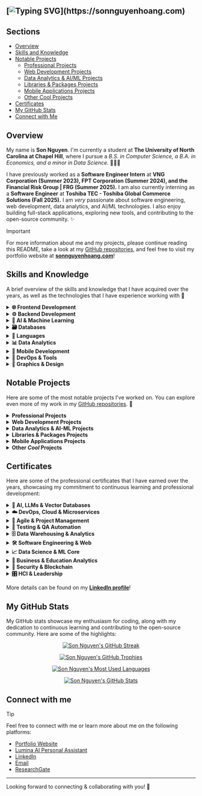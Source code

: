 ## [![Typing SVG](https://readme-typing-svg.demolab.com?font=Poppins&weight=500&size=40&duration=6000&pause=100&color=00BFA6&multiline=true&repeat=false&width=1000&height=120&lines=Hello%2C+world+%F0%9F%91%8B+I'm+Son+(David)+Nguyen.;Welcome+to+my+dev+corner+%26+inner+child~)](https://sonnguyenhoang.com)

## Sections
- [Overview](#overview)
- [Skills and Knowledge](#skills-and-knowledge)
- [Notable Projects](#notable-projects)
  - [Professional Projects](#professional-projects)
  - [Web Development Projects](#web-development-projects)
  - [Data Analytics & AI/ML Projects](#data-science-projects)
  - [Libraries & Packages Projects](#libraries-packages-projects)
  - [Mobile Applications Projects](#mobile-applications-projects)
  - [Other Cool Projects](#other-projects)
- [Certificates](#certificates)
- [My GitHub Stats](#my-github-stats)
- [Connect with Me](#connect-with-me)

## Overview

My name is **Son Nguyen**. I'm currently a student at **The University of North Carolina at Chapel Hill**, where I pursue a _B.S. in Computer Science, a B.A. in Economics, and a minor in Data Science._ 👨🏼‍💻

I have previously worked as a **Software Engineer Intern** at **VNG Corporation (Summer 2023), FPT Corporation (Summer 2024), and the Financial Risk Group | FRG (Summer 2025).** I am also currently interning as a **Software Engineer** at **Toshiba TEC - Toshiba Global Commerce Solutions (Fall 2025).** I am _very_ passionate about software engineering, web development, data analytics, and AI/ML technologies. I also enjoy building full-stack applications, exploring new tools, and contributing to the open-source community. ✨

> [!IMPORTANT]
> For more information about me and my projects, please continue reading this README, take a look at my [GitHub repositories](https://github.com/hoangsonww?tab=repositories), and feel free to visit my portfolio website at **[sonnguyenhoang.com](https://sonnguyenhoang.com)**!

## Skills and Knowledge

A brief overview of the skills and knowledge that I have acquired over the years, as well as the technologies that I have experience working with  🧩

<details>
<summary><strong>🌐 Frontend Development</strong></summary>

<ul>
    <li><img src="https://img.shields.io/badge/HTML5%20%26%20CSS3%20%26%20SASS-orange?logo=html5&logoColor=white" alt="HTML5 & CSS3 & SASS"></li>
    <li><img src="https://img.shields.io/badge/React-blue?logo=react&logoColor=white" alt="React"></li>
    <li><img src="https://img.shields.io/badge/Angular-red?logo=angular&logoColor=white" alt="Angular"></li>
    <li><img src="https://img.shields.io/badge/Vue.js-darkgreen?logo=vue.js&logoColor=white" alt="Vue.js"></li>
    <li><img src="https://img.shields.io/badge/Next.js-black?logo=next.js&logoColor=white" alt="Next.js"></li>
    <li><img src="https://img.shields.io/badge/WebAssembly-purple?logo=webassembly&logoColor=white" alt="WebAssembly"></li>
    <li><img src="https://img.shields.io/badge/Bootstrap-blueviolet?logo=bootstrap&logoColor=white" alt="Bootstrap"></li>
    <li><img src="https://img.shields.io/badge/jQuery-blue?logo=jquery&logoColor=white" alt="jQuery"></li>
    <li><img src="https://img.shields.io/badge/TailwindCSS-teal?logo=tailwindcss&logoColor=white" alt="TailwindCSS"></li>
    <li><img src="https://img.shields.io/badge/Streamlit-orange?logo=streamlit&logoColor=white" alt="Streamlit"></li>
    <li><img src="https://img.shields.io/badge/MaterialUI%20%26%20JoyUI-blueviolet?logo=mui&logoColor=white" alt="MUI and JoyUI Badge"></li>
    <li><img src="https://img.shields.io/badge/Shadcn%20UI-black?logo=shadcnui&logoColor=white" alt="Shadcn UI"></li>
    <li><img src="https://img.shields.io/badge/Electron-47848F?logo=electron&logoColor=white" alt="Electron"></li>
    <li><img src="https://img.shields.io/badge/Webpack-skyblue?logo=webpack&logoColor=white" alt="Webpack"></li>
    <li><img src="https://img.shields.io/badge/Vite-yellow?logo=vite&logoColor=white" alt="Vite"></li>
    <li><img src="https://img.shields.io/badge/Playwright%20%26%20Vitest-darkred?logo=vitest&logoColor=white" alt="Playwright"></li>
    <li><img src="https://img.shields.io/badge/Cypress-17202C?logo=cypress&logoColor=white" alt="Cypress"></li>
    <li><img src="https://img.shields.io/badge/Micro--Frontends%20Architecture-123232?logo=protondb&logoColor=white" alt="Micro-Frontends Architecture"></li>
</ul>

</details>

<details>
<summary><strong>⚙️ Backend Development</strong></summary>

<ul>
    <li><img src="https://img.shields.io/badge/Node.js-darkgreen?logo=node.js&logoColor=white" alt="Node.js"></li>
    <li><img src="https://img.shields.io/badge/Express.js-blue?logo=express&logoColor=white" alt="Express.js"></li>
    <li><img src="https://img.shields.io/badge/Nest.js-red?logo=nestjs&logoColor=white" alt="Nest.js Badge"></li>
    <li><img src="https://img.shields.io/badge/Spring%20Framework%20%26%20Spring%20Boot-yellow?logo=spring&logoColor=white" alt="Spring Framework & Spring Boot"></li>
    <li><img src="https://img.shields.io/badge/Django%20%26%20Django%20REST%20Framework-darkgreen?logo=django&logoColor=white" alt="Django & Django REST Framework"></li>
    <li><img src="https://img.shields.io/badge/Flask-lightgrey?logo=flask&logoColor=white" alt="Flask"></li>
    <li><img src="https://img.shields.io/badge/FastAPI-success?logo=fastapi&logoColor=white" alt="FastAPI"></li>
    <li><img src="https://img.shields.io/badge/Golang%20%26%20Beego-blue?logo=go&logoColor=white" alt="Golang & Beego"></li>
    <li><img src="https://img.shields.io/badge/RESTful%20APIs-red?logo=axios&logoColor=white" alt="RESTful APIs"></li>
    <li><img src="https://img.shields.io/badge/GraphQL-magenta?logo=graphql&logoColor=white" alt="GraphQL"></li>
    <li><img src="https://img.shields.io/badge/WebSockets-yellow?logo=socketdotio&logoColor=white" alt="WebSockets"></li>
    <li><img src="https://img.shields.io/badge/RabbitMQ-orange?logo=rabbitmq&logoColor=white" alt="RabbitMQ"></li>
    <li><img src="https://img.shields.io/badge/Nginx-darkgreen?logo=nginx&logoColor=white" alt="Nginx"></li>
    <li><img src="https://img.shields.io/badge/Hibernate-purple?logo=hibernate&logoColor=white" alt="Hibernate"></li>
    <li><img src="https://img.shields.io/badge/TypeORM-blue?logo=typeorm&logoColor=white" alt="TypeORM"></li>
    <li><img src="https://img.shields.io/badge/Prisma-darkblue?logo=prisma&logoColor=white" alt="Prisma"></li>
    <li><img src="https://img.shields.io/badge/Red5%20Media%20Server-red?logo=webrtc&logoColor=white" alt="Red5 Media Server"></li>
    <li><img src="https://img.shields.io/badge/Apache%20Kafka-black?logo=apachekafka&logoColor=white" alt="Apache Kafka"></li>
    <li><img src="https://img.shields.io/badge/OAuth%20%26%20JWT-blue?logo=jsonwebtokens&logoColor=white" alt="OAuth & JWT"></li>
    <li><img src="https://img.shields.io/badge/Auth0-EB5424?logo=auth0&logoColor=white" alt="Auth0"></li>
    <li><img src="https://img.shields.io/badge/Elasticsearch%20%26%20ELK--Stack-darkgreen?logo=elasticsearch&logoColor=white" alt="Elasticsearch & the ELK-Stack"></li>
    <li><img src="https://img.shields.io/badge/Prometheus-orange?logo=prometheus&logoColor=white" alt="Prometheus"></li>
    <li><img src="https://img.shields.io/badge/OpenAPI-blue?logo=openapiinitiative&logoColor=white" alt="OpenAPI"></li>
    <li><img src="https://img.shields.io/badge/Micro--Services%20Architecture-darkgreen?logo=stackedit&logoColor=white" alt="Micro-Services Architecture"></li>
</ul>

</details>

<details>
<summary><strong>🤖 AI & Machine Learning</strong></summary>

<ul>
    <li><img src="https://img.shields.io/badge/TensorFlow-orange?logo=tensorflow&logoColor=white" alt="TensorFlow"></li>
    <li><img src="https://img.shields.io/badge/Keras-red?logo=keras&logoColor=white" alt="Keras"></li>
    <li><img src="https://img.shields.io/badge/Agentic%20AI-darkblue?logo=google&logoColor=white" alt="Agentic AI"></li>
    <li><img src="https://img.shields.io/badge/Model%20Context%20Protocol%20(MCP)-blue?logo=modelcontextprotocol&logoColor=white" alt="Model Context Protocol (MCP)"></li>
    <li><img src="https://img.shields.io/badge/PyTorch-red?logo=pytorch&logoColor=white" alt="PyTorch"></li>
    <li><img src="https://img.shields.io/badge/Scikit--Learn-blue?logo=scikitlearn&logoColor=white" alt="Scikit-Learn"></li>
    <li><img src="https://img.shields.io/badge/OpenCV-darkgreen?logo=opencv&logoColor=white" alt="OpenCV"></li>
    <li><img src="https://img.shields.io/badge/YOLOv3%20%26%20YOLOv8-yellow?logo=e&logoColor=white" alt="YOLO"></li>
    <li><img src="https://img.shields.io/badge/Tesseract%20OCR-darkgreen?logo=interactjs&logoColor=white" alt="Tesseract OCR"></li>
    <li><img src="https://img.shields.io/badge/Transformers-E53236?logo=huggingface&logoColor=white" alt="Transformers (Hugging Face)"></li>
    <li><img src="https://img.shields.io/badge/LangChain-black?logo=langchain&logoColor=white" alt="LangChain"></li>
    <li><img src="https://img.shields.io/badge/LangGraph-purple?logo=langgraph&logoColor=white" alt="LangGraph"></li>
    <li><img src="https://img.shields.io/badge/CrewAI-blue?logo=crewai&logoColor=white" alt="CrewAI"></li>
    <li><img src="https://img.shields.io/badge/FAISS-blue?logo=meta&logoColor=white" alt="FAISS"></li>
    <li><img src="https://img.shields.io/badge/Pinecone-orange?logo=googledataproc&logoColor=white" alt="Pinecone"></li>
    <li><img src="https://img.shields.io/badge/Optuna-purple?logo=openaigym&logoColor=white" alt="Optuna"></li>
    <li><img src="https://img.shields.io/badge/Jupyter%20Notebook-orange?logo=jupyter&logoColor=white" alt="Jupyter Notebook"></li>
    <li><img src="https://img.shields.io/badge/MLflow-blue?logo=mlflow&logoColor=white" alt="MLflow"></li>
    <li><img src="https://img.shields.io/badge/Jax-blue?logo=max&logoColor=white" alt="Jax"></li>
    <li><img src="https://img.shields.io/badge/Google%20Colab-blue?logo=googlecolab&logoColor=white" alt="Google Colab"></li>
</ul>

</details>

<details>
<summary><strong>🗃️ Databases</strong></summary>

<ul>
    <li><img src="https://img.shields.io/badge/MySQL-blue?logo=mysql&logoColor=white" alt="MySQL"></li>
    <li><img src="https://img.shields.io/badge/MongoDB-darkgreen?logo=mongodb&logoColor=white" alt="MongoDB"></li>
    <li><img src="https://img.shields.io/badge/PostgreSQL-blue?logo=postgresql&logoColor=white" alt="PostgreSQL"></li>
    <li><img src="https://img.shields.io/badge/Microsoft%20SQL%20Server-darkred?logo=sololearn&&logoColor=white" alt="Microsoft SQL Server"></li>
    <li><img src="https://img.shields.io/badge/Neo4j-yellow?logo=neo4j&logoColor=white" alt="Neo4j"></li>
    <li><img src="https://img.shields.io/badge/Weaviate-darkblue?logo=weblate&logoColor=white" alt="Weaviate"></li>
    <li><img src="https://img.shields.io/badge/Pinecone-orange?logo=googledataproc&logoColor=white" alt="Pinecone"></li>
    <li><img src="https://img.shields.io/badge/Firebase-orange?logo=firebase&logoColor=white" alt="Firebase"></li>
    <li><img src="https://img.shields.io/badge/Supabase-darkgreen?logo=supabase&logoColor=white" alt="Supabase"></li>
    <li><img src="https://img.shields.io/badge/SQLite-lightblue?logo=sqlite&logoColor=white" alt="SQLite"></li>
    <li><img src="https://img.shields.io/badge/Redis-red?logo=redis&logoColor=white" alt="Redis"></li>
    <li><img src="https://img.shields.io/badge/Oracle%20Database-red?logo=circle&logoColor=white" alt="Oracle Database"></li>
    <li><img src="https://img.shields.io/badge/Amazon%20DynamoDB-darkblue?logo=databricks&logoColor=white" alt="Amazon DynamoDB"></li>
</ul>

</details>

<details>
<summary><strong>🐍 Languages</strong></summary>

<ul>
    <li><img src="https://img.shields.io/badge/Java-red?logo=coffeescript&logoColor=white" alt="Java"></li>
    <li><img src="https://img.shields.io/badge/C++-blue?logo=cplusplus&logoColor=white" alt="C++"></li>
    <li><img src="https://img.shields.io/badge/C-gray?logo=c&logoColor=white" alt="C"></li>
    <li><img src="https://img.shields.io/badge/Assembly-lightgrey?logo=assemblyscript&logoColor=white" alt="Assembly"></li>
    <li><img src="https://img.shields.io/badge/WebAssembly%20(WASM)-purple?logo=webassembly&logoColor=white" alt="WebAssembly"></li>
    <li><img src="https://img.shields.io/badge/Python-blue?logo=python&logoColor=white" alt="Python"></li>
    <li><img src="https://img.shields.io/badge/JavaScript-gold?logo=javascript&logoColor=white" alt="JavaScript"></li>
    <li><img src="https://img.shields.io/badge/TypeScript-blue?logo=typescript&logoColor=white" alt="TypeScript"></li>
    <li><img src="https://img.shields.io/badge/Rust-000000?logo=rust&logoColor=white" alt="Rust"></li>
    <li><img src="https://img.shields.io/badge/PHP-purple?logo=php&logoColor=white" alt="PHP"></li>
    <li><img src="https://img.shields.io/badge/Go-blue?logo=go&logoColor=white" alt="Go"></li>
    <li><img src="https://img.shields.io/badge/Kotlin-purple?logo=kotlin&logoColor=white" alt="Kotlin"></li>
    <li><img src="https://img.shields.io/badge/Swift-orange?logo=swift&logoColor=white" alt="Swift"></li>
    <li><img src="https://img.shields.io/badge/Shell-black?logo=gnu-bash&logoColor=white" alt="Shell"></li>
    <li><img src="https://img.shields.io/badge/Makefile-darkblue?logo=gnu&logoColor=white" alt="Makefile"></li>
</ul>

</details>

<details>
<summary><strong>📊 Data Analytics</strong></summary>

<ul>
    <li><img src="https://img.shields.io/badge/PowerBI-yellow?logo=gotomeeting&logoColor=white" alt="PowerBI"></li>
    <li><img src="https://img.shields.io/badge/Tableau-blue?logo=airtable&logoColor=white" alt="Tableau"></li>
    <li><img src="https://img.shields.io/badge/Stata-lightblue?logo=statamic&logoColor=white" alt="Stata"></li>
    <li><img src="https://img.shields.io/badge/R%20%26%20RStudio-blue?logo=r&logoColor=white" alt="R & RStudio"></li>
    <li><img src="https://img.shields.io/badge/Microsoft%20Excel-darkgreen?logo=micropython&logoColor=white" alt="Microsoft Excel"></li>
    <li><img src="https://img.shields.io/badge/Matlab-orange?logo=matrix&logoColor=white" alt="Matlab"></li>
    <li><img src="https://img.shields.io/badge/Spark-red?logo=apachespark&logoColor=white" alt="Spark"></li>
    <li><img src="https://img.shields.io/badge/Hadoop-darkgreen?logo=apachehadoop&logoColor=white" alt="Hadoop"></li>
</ul>

</details>

<details>
<summary><strong>📱 Mobile Development</strong></summary>

<ul>
    <li><img src="https://img.shields.io/badge/React%20Native-blue?logo=react&logoColor=white" alt="React Native"></li>
    <li><img src="https://img.shields.io/badge/Android%20(Kotlin & Java)-darkgreen?logo=android&logoColor=white" alt="Android (Kotlin & Java)"></li>
    <li><img src="https://img.shields.io/badge/iOS%20(Swift)-silver?logo=swift&logoColor=white" alt="iOS (Swift)"></li>
    <li><img src="https://img.shields.io/badge/Objective--C-blue?logo=apple&logoColor=white" alt="Objective-C"></li>
    <li><img src="https://img.shields.io/badge/Android%20Studio-darkgreen?logo=androidstudio&logoColor=white" alt="Android Studio"></li>
    <li><img src="https://img.shields.io/badge/Xcode-darkblue?logo=xcode&logoColor=white" alt="Xcode"></li>
    <li><img src="https://img.shields.io/badge/Apache%20Cordova-blueviolet?logo=apachecordova&logoColor=white" alt="Apache Cordova"></li>
</ul>

</details>

<details>
<summary><strong>🚀 DevOps & Tools</strong></summary>

<ul>
    <li><img src="https://img.shields.io/badge/Git-orange?logo=git&logoColor=white" alt="Git"></li>
    <li><img src="https://img.shields.io/badge/GitHub%20Actions-lightgrey?logo=githubactions&logoColor=white" alt="GitHub Actions"></li>
    <li><img src="https://img.shields.io/badge/Jenkins-blue?logo=jenkins&logoColor=white" alt="Jenkins"></li>
    <li><img src="https://img.shields.io/badge/Ansible-red?logo=ansible&logoColor=white" alt="Ansible"></li>
    <li><img src="https://img.shields.io/badge/Docker-blue?logo=docker&logoColor=white" alt="Docker"></li>
    <li><img src="https://img.shields.io/badge/Kubernetes-326CE5?logo=kubernetes&logoColor=white" alt="Kubernetes"></li>
    <li><img src="https://img.shields.io/badge/Vercel-black?logo=vercel&logoColor=white" alt="Vercel"></li>
    <li><img src="https://img.shields.io/badge/Heroku-purple?logo=heroku&logoColor=white" alt="Heroku"></li>
    <li><img src="https://img.shields.io/badge/Netlify-darkgreen?logo=netlify&logoColor=white" alt="Netlify"></li>
    <li><img src="https://img.shields.io/badge/AWS-orange?logo=task&logoColor=white" alt="AWS"></li>
    <li><img src="https://img.shields.io/badge/GCP-blue?logo=googlecloud&logoColor=white" alt="GCP"></li>
    <li><img src="https://img.shields.io/badge/Microsoft%20Azure-blue?logo=wazirx&logoColor=white" alt="Microsoft Azure"></li>
    <li><img src="https://img.shields.io/badge/Terraform-623CE4?logo=terraform&logoColor=white" alt="Terraform"></li>
    <li><img src="https://img.shields.io/badge/HashiCorp%20(Vault%2C%20Consul%2C%20Nomad)-999888?logo=hashicorp&logoColor=white" alt="HashiCorp (Vault, Consul, Nomad)"></li>
    <li><img src="https://img.shields.io/badge/Linux-black?logo=linux&logoColor=white" alt="Linux"></li>
    <li><img src="https://img.shields.io/badge/WSL-darkblue?logo=windsurf&logoColor=white" alt="WSL"></li>
    <li><img src="https://img.shields.io/badge/Jira%20&%20Confluence-blue?logo=jira&logoColor=white" alt="Jira & Confluence"></li>
</ul>

</details>

<details>
<summary><strong>🎨 Graphics & Design</strong></summary>

<ul>
    <li><img src="https://img.shields.io/badge/Adobe%20Illustrator-orange?logo=milvus&logoColor=white" alt="Adobe Illustrator"></li>
    <li><img src="https://img.shields.io/badge/Adobe%20Photoshop-blue?logo=googlephotos&logoColor=white" alt="Adobe Photoshop"></li>
    <li><img src="https://img.shields.io/badge/Figma-black?logo=figma&logoColor=white" alt="Figma"></li>
    <li><img src="https://img.shields.io/badge/Blender-orange?logo=blender&logoColor=white" alt="Blender"></li>
</ul>

</details>

## Notable Projects

Here are some of the most notable projects I’ve worked on. You can explore even more of my work in my [GitHub repositories](https://github.com/hoangsonww?tab=repositories). 🌟

<details id="professional-projects">
<summary><strong>Professional Projects</strong></summary>

Some of the professional projects that I have worked on, either during my previous internships or as a freelancer/contractor/research assistant:

- 🤖 **Toshiba TEC's** _**Agentic Team** – AI-Powered, Fully-Autonomous Software Development Platform_ — designed multi-agent workflows & agentic pipelines for code generation/evaluation with safety guardrails, telemetry, and CI/CD integration to ship reliable changes end-to-end.  
- 📊 **Financial Risk Group's** _**VOR Stream** product_ — optimized Angular UI and Django APIs, built a RAG-powered, RLHF-tuned chatbot with real-time document streaming, and strengthened quality with Playwright E2E integrated into Ansible CI/CD.  
- 🚀 **VNG Corporation's** _**vCloudcam** Camera Management System & Sale Websites_ — built multi-tenant management features and customer-facing sites with performant UIs, secure APIs, and analytics for device health and conversion tracking, and a low-latency camera streaming pipeline (with Red5, C++, and WebAssembly).
- 📡 **FPT Corporation's** _**ICDP** Internal Communications Platform_ — implemented AI-powered chatbots, collaboration features, and real-time messaging with SSO, audit logging, and scalable backend services to support enterprise adoption.  
- 🏢 **UNC DHEP Lab's** _**AugMed**_ — full-stack React + Flask platform on AWS (ECR/ECS/ALB, RDS, S3) with PostgreSQL, Celery/Redis, and JWT for secure digital-health surveys and data workflows.  
- 🦾 **UNC AIMING Lab’s** _**Foundation-Model Research**_ — trained LLMs/VLMs & diffusion models at scale, built multimodal RAG systems, improved robustness via adversarial training, and applied RL to robotics with measurable gains.  
- 🌐 **Huong Hua Co., Ltd.'s** _**Company Website (English-version)**_ — delivered a fast, SEO-friendly marketing site with CMS-driven content, analytics, and accessibility best practices.
- 🗂️ **Technical Consulting & Research (TCR)'s** _**Project & Client Tracker**_ — full-stack React + Flask platform with Auth0 RBAC, OAuth2/JWT auth, and CSRF/XSS protections, enabling staff to securely manage and track projects and clients.

</details>

<details id="web-development-projects">
<summary><strong>Web Development Projects</strong></summary>

These are some of the web development projects that I have worked on over the years, including both the frontend UI/UX and the backend API development:

  ### 🌐 Full-Stack Applications
  - 🏠 **EstateWise Real Estate Chatbot:** [Visit the **live** **website** here](https://estatewise.vercel.app) or [visit its **GitHub** **repo** here](https://github.com/hoangsonww/EstateWise-Chapel-Hill-Chatbot).
  - 💊 **SymptomSync Health Manager:** [Visit the **live** **website** here](https://symptomsync.vercel.app) or [visit its **GitHub** **repo** here](https://github.com/hoangsonww/SymptomSync-Health-App).
  - 🐻 **PetSwipe Pet Adoption App**: [Visit the **live** **website** here](https://petswipe.vercel.app/) or [visit its **GitHub** **repo** here](https://github.com/hoangsonww/PetSwipe-Match-App).
  - 📝 **DocuThinker AI-Powered Document Analysis App**: [Visit the **live** **website** here](https://docuthinker.vercel.app/) or [visit its **GitHub** **repo** here](https://github.com/hoangsonww/DocuThinker-AI-App).
  - 🎹 **Moodify AI Emotion Music App**: [Visit its **GitHub** **repo** here](https://github.com/hoangsonww/Moodify-Emotion-Music-App). 🎵
  - 🍿 **The MovieVerse Database:** [Visit the **live** **website** here](https://movie-verse.com) or [visit its **GitHub** **repo** here](https://github.com/hoangsonww/The-MovieVerse-Database).
  - 🧰 **Collabify Project Management App:** [Visit the **live** **website** here](https://collabify-pm.vercel.app) or [visit its **GitHub** **repo** here](https://github.com/hoangsonww/Collabify-Project-Manager).
  - 📰 **AI-Powered News Article Crawler & Curator**: [Visit the **live** **website** here](https://ai-article-curator.vercel.app) or [visit its **GitHub** **repo** here](https://github.com/hoangsonww/AI-Gov-Content-Curator).
  - 📚 **Learning Management System (LMS) Full-Stack App:** [Visit its **GitHub** **repo** here](https://github.com/hoangsonww/Learning-Management-System-Fullstack) or [visit its **live** **website** here](https://learning-manangement-system.vercel.app).
  - 🥁 **MetaWave MP3 Editor & Management App:** [Visit its **GitHub** **repo** here](https://github.com/hoangsonww/MetaWave-MP3-App) or [visit its **live** **website** here](https://metawave.vercel.app).
  - 📦 **Boxed Inventory Management App:** [Visit its **GitHub** **repo** here](https://github.com/hoangsonww/Boxed-Inventory-App) or [visit its **live** **website** here](https://boxed-app.vercel.app).
  - 🗺️ **MermaidGenie AI-Powered Diagram Generator:** [Visit its **GitHub** **repo** here](https://github.com/hoangsonww/MermaidGenie-UML-Diagram-App) or [visit its **live** **website** here](https://mermaidgenie.vercel.app).
  - 👥 **Employee Management Full-Stack App:** [Visit its **GitHub** **repo** here](https://github.com/hoangsonww/Employee-Management-Fullstack-App) or or [visit its **live** **website** here](https://employee-manage-app.vercel.app/).
  - 🔗 **Urlvy URL Shortener App:** [Visit its **GitHub** **repo** here](https://github.com/hoangsonww/Urlvy-URL-Shortener-App) or [visit its **live** **website** here](https://urlvy.vercel.app/).
  - 🗒️ **CollabNote Supabase, Next.js & NestJS Full-Stack App:** [Visit its **GitHub** **repo** here](https://github.com/hoangsonww/CollabNote-Fullstack-App).
  - 🎯 **Next.js Full-Stack ToDo List App:** [Visit its **GitHub** **repo** here](https://github.com/hoangsonww/ToDo-App-NextJS-Fullstack).
  - 🕹️ **Tic-Tac-Toe Pro AI Game:** [Visit the **live** **website** here](https://tictactoe-ai-app.vercel.app/) or [visit its **GitHub** **repo** here](https://github.com/hoangsonww/Tic-Tac-Toe-Fullstack-Game).
  - 🎓 **StudySync Vue-Express Study Buddy:** [Visit its **GitHub** **repo** here](https://github.com/hoangsonww/StudySync-Study-Buddy-App).
  - 🛒 **MERN-Stack E-commerce Application:** [Visit its **GitHub** **repo** here](https://github.com/hoangsonww/MERN-Stack-Ecommerce-App).

  ### 🔥 Interactive & Utility-Based Applications
  - 📋 **ClipChronicle Cross-Platform App:** [Visit the **live** **website** here](https://clipchronicle.vercel.app/) or [visit its **GitHub** **repo** here](https://github.com/hoangsonww/ClipChronicle-Cross-Platform-App). 🚀
  - 🪐 **DevVerse SWE Next.js Blog**: [Visit the **live** **website** here](https://devverse-swe.vercel.app/) or [visit its **GitHub** **repo** here](https://github.com/hoangsonww/DevVerse-SWE-Blog).
  - 🐱 **The Pokedex Database:** [Visit the **live** **website** here](https://pokedex-db.vercel.app/) or [visit its **GitHub** **repo** here](https://github.com/hoangsonww/The-Pokedex-Database).
  - 👯‍♂️ **Meadows Gen-Z Social Media:** [Visit the **live** **website** here](https://meadows.vercel.app/) or [visit its **GitHub** **repo** here](https://github.com/hoangsonww/Meadows-Social-Media).
  - 🎯 **The Wordle Game:** [Visit the **live** **website** here](https://the-wordle-game.vercel.app) or [visit its **GitHub** **repo** here](https://github.com/hoangsonww/The-Wordle-Game).
  - 🧮 **NuCalc Calculator App:** [Visit the **live** **website** here](https://nucalc-app.vercel.app/) or [visit its **GitHub** **repo** here](https://github.com/hoangsonww/NuCalc-Calculator-App).
  - 🍲 **PantryPal Streamlit App:** [Visit the **live** **website** here](https://pantrypal-app.streamlit.app) or [visit its **GitHub** **repo** here](https://github.com/hoangsonww/PantryPal-Streamlit-App).
  - 📝 **The StickyNotes App:** [Visit the **live** **website** here](https://stickynotes-app.onrender.com/).
  - ☔ **The WeatherMate App:** [Visit the **live** **website** here](https://the-weathermate-app.vercel.app/).
  - 🧑‍🍳 **The RecipeGenie App:** [Visit the **live** **website** here](https://recipe-genie.netlify.app/).
  - 🏰 **The Maze Game:** [Visit the **live** **website** here](https://the-maze-game.onrender.com/) or [visit its **GitHub** **repo** here](https://github.com/hoangsonww/The-Maze-Game).
  - 🎨 **Image & Video Tools:** [Visit the **live** **website** here](https://image-video-tools.onrender.com/) or [visit its **GitHub** **repo** here](https://github.com/hoangsonww/Image-Video-Tools/).
  - 🧑‍💻 **The GitPeek App:** [Visit the **live** **website** here](https://gitpeek-app.netlify.app/).

</details>

<details id="data-science-projects">
<summary><strong>Data Analytics & AI-ML Projects</strong></summary>

Data Science and AI/ML are also an important part of my skillset! Here are some of the projects that I have worked on in these areas:

### 🤖 AI/ML Projects
<ul>
  <li>🦾 <strong>Agentic Multi-Stage AI Bot:</strong> <a href="https://github.com/hoangsonww/Agentic-AI-Pipeline">Visit the <strong>GitHub repo</strong> here</a></li>
  <li>🧠 <strong>RAG-LangChain Agentic AI Chatbot:</strong> <a href="https://github.com/hoangsonww/RAG-LangChain-AI-System">Visit the <strong>GitHub repo</strong> here</a></li>
  <li>🤖 <strong>AI/ML Classifiers:</strong> <a href="https://github.com/hoangsonww/AI-ML-Classifiers">Visit the <strong>GitHub repo</strong> here</a></li>
  <li>🧑‍💻 <strong>Lumina RAG-Powered AI Chatbot:</strong> <a href="https://lumina-david.vercel.app">Visit the <strong>live website</strong> here</a></li>
  <li>🏠 <strong>EstateWise Real Estate Chatbot:</strong> <a href="https://estatewise.vercel.app">Visit the <strong>live website</strong> here</a> or <a href="https://github.com/hoangsonww/EstateWise-Chapel-Hill-Chatbot">visit its <strong>GitHub repo</strong> here</a></li>
  <li>💨 <strong>Customizable AI Chatbot:</strong> <a href="https://github.com/hoangsonww/Customizable-AI-Chatbot">Visit the <strong>GitHub repo</strong> here</a></li>
  <li>💸 <strong>FRED Economics Data Analysis:</strong> <a href="https://github.com/hoangsonww/FRED-Banking-Data-Analysis">Visit the <strong>GitHub repo</strong> here</a></li>
  <li>🎹 <strong>Moodify AI-Powered Emotion App - Data Analytics & AI/ML:</strong> <a href="https://github.com/hoangsonww/Moodify-Emotion-Music-App">Visit its <strong>GitHub repo</strong> here</a></li>
  <li>🌟 <strong>Multipurpose AI Classifiers:</strong> <a href="https://github.com/hoangsonww/AI-ML-Classifiers">Visit the <strong>GitHub repo</strong> here</a></li>
</ul>

### 📊 Data Analytics & Data Science Projects
<ul>
  <li>📈 <strong>End-to-End Data Pipeline:</strong> <a href="https://github.com/hoangsonww/End-to-End-Data-Pipeline">Visit the <strong>GitHub repo</strong> here</a></li>
  <li>🗂️ <strong>LatticeDB - A Next-Gen Database Management System (DBMS):</strong> <a href="https://github.com/hoangsonww/LatticeDB-NextGen-DBMS">Visit the <strong>GitHub repo</strong> here</a></li>
  <li>🧐 <strong>Amazon Reviews Textual Analysis:</strong> <a href="https://github.com/hoangsonww/Amazon-Reviews-Analysis">Visit the <strong>GitHub repo</strong> here</a></li>
  <li>🌏 <strong>Global Earthquake Data Analysis:</strong> <a href="https://github.com/hoangsonww/Earthquake-R-Analysis">Visit the <strong>GitHub repo</strong> here</a></li>
  <li>🏭 <strong>Global CO₂ Emissions Analysis:</strong> <a href="https://github.com/hoangsonww/CO2-Global-Emissions-Analysis">Visit the <strong>GitHub repo</strong> here</a></li>
  <li>🔍 <strong>Gapminder Data Analysis:</strong> <a href="https://github.com/hoangsonww/Gapminder-R-Analysis">Visit the <strong>GitHub repo</strong> here</a></li>
  <li>🏅 <strong>Olympics Medals Data Analysis:</strong> <a href="https://github.com/hoangsonww/Olympic-Medal-Data-Analysis">Visit the <strong>GitHub repo</strong> here</a></li>
  <li>🍷 <strong>Global Wine Quality Data Analysis:</strong> <a href="https://github.com/hoangsonww/Wine-Quality-Data-Analysis">Visit the <strong>GitHub repo</strong> here</a></li>
  <li>🤑 <strong>Stock Data Analysis Project:</strong> <a href="https://github.com/hoangsonww/Stock-Data-Analysis-R">Visit the <strong>GitHub repo</strong> here</a></li>
  <li>🇲🇼 <strong>Malawian CiTonga Tone Production Study:</strong> <a href="https://github.com/hoangsonww/Malawian-CiTonga-Tone-Production">Visit the <strong>GitHub repo</strong> here</a></li>
  <li>🇧🇷 <strong>Brazilian Portuguese Nonce Word Acceptability Study:</strong> <a href="https://github.com/hoangsonww/Brazilian-Portuguese-Nonce-Accessbility">Visit the <strong>GitHub repo</strong> here</a></li>
  <li>🌍 <strong>Global COVID-19 Analysis:</strong> <a href="https://github.com/hoangsonww/Global-COVID19-Analysis">Visit the <strong>GitHub repo</strong> here</a></li>
  <li>📊 <strong>North Carolina Household Analysis:</strong> <a href="https://github.com/hoangsonww/North-Carolina-Household-Analysis">Visit the <strong>GitHub repo</strong> here</a></li>
</ul>

</details>

<details id="libraries-packages-projects">
<summary><strong>Libraries & Packages Projects</strong></summary>

I have also worked on a number of open-source libraries and packages that are available on **npm** and **PyPI**. Here are some of them:

- 🛠️ **SQL-Mongo Query Converter**: [Visit the **GitHub** **repo** here](https://github.com/hoangsonww/SQL-Mongo-Query-Converter) - `PyPI Package`
- 💾 **GhostCache API Cache Tool**: [Visit the **GitHub** **repo** here](https://github.com/hoangsonww/GhostCache-API-Cache) - `npm package`
- 👻 **GhostIO Invisible Data Prefetch**: [Visit the **GitHub** **repo** here](https://github.com/hoangsonww/GhostIO-Invisible-Data-Prefetch) - `npm package`
- ⏳ **TimeWarp Time Manipulation Library**: [Visit the **GitHub** **repo** here](https://github.com/hoangsonww/Time-Warp-Manipulation-Library) - `npm package`
- ⚡ **FastFetch API Fetch Enhancer**: [Visit the **GitHub** **repo** here](https://github.com/hoangsonww/FastFetch-API-Fetch-Enhancer) - `npm package`
- 🛡️ **EnvGuard `.env` File Validator**: [Visit the **GitHub** **repo** here](https://github.com/hoangsonww/EnvGuard-Env-Validator) - `npm package`

</details>

<details id="mobile-applications-projects">
<summary><strong>Mobile Applications Projects</strong></summary>

Not quite my main focus, but I have also worked on a number of mobile applications over the years. Here are some of them:

- 📱 **React Native TaskNexus Task Manager App:** [Visit the **GitHub** **repo** here](https://github.com/hoangsonww/Task-Manager-ReactNative).
- 🐦 **Flappy Bird Game:** [Visit the **GitHub** **repo** here](https://github.com/hoangsonww/Flappy-Bird-Game).
- 🎮 **The 2048 Game:** [Visit the **GitHub** **repo** here](https://github.com/hoangsonww/2048-Game). There is also a **live** **web** version of this game, which you can visit [here](https://the-2048.netlify.app/).

> Many other web development projects that I have worked on also feature mobile versions built with Apache Cordova or React Native, such as [The MovieVerse Mobile](https://github.com/hoangsonww/The-MovieVerse-Database/tree/main/MovieVerse-Mobile), [RecipeGenie Mobile](https://github.com/hoangsonww/RecipeGenie-App/tree/main/RecipeGenie-Mobile), and [Moodify Mobile](https://github.com/hoangsonww/Moodify-Emotion-Music-App/tree/master/mobile). Feel free to check them out! 📱

</details>

<details id="other-projects">
<summary><strong>Other <em>Cool</em> Projects</strong></summary>

Some other cool projects that I have worked on over the years. These include JavaFX games, C shell implementations, and software design patterns:

- 🗂️ **LatticeDB - A Next-Gen Database Management System (DBMS):** [Visit the **GitHub** **repo** here](https://github.com/hoangsonww/LatticeDB-NextGen-DBMS).
- 🎨 **Software Design Patterns:** [Visit the **GitHub** **repo** here](https://github.com/hoangsonww/Software-Design-Patterns).
- 🚀 **Budget Management Comprehensive Backend API:** [Visit the **GitHub** **repo** here](https://github.com/hoangsonww/Budget-Management-Backend-API). 
- ⚙️ **ReproVM Virtual Machine:** [Visit the **GitHub** **repo** here](https://github.com/hoangsonww/ReproVM-Virtual-Machine).
- 🔐 **ShadowVault Decentralized Backup Agent:** [Visit the **GitHub** **repo** here](https://github.com/hoangsonww/ShadowVault-Decentralized-Backup-Agent).
- 🚔 **Passwordless Authentication Server:** [Visit the **GitHub** **repo** here](https://github.com/hoangsonww/Passwordless-Auth-Rust).
- 📡 **Golang Post Analyzer Webserver:** [Visit its **GitHub** **repo** here](https://github.com/hoangsonww/Post-Analyzer-Webserver).
- 🎮 **JavaFX 2048 Game:** [Visit its **GitHub** **repo** here](https://github.com/hoangsonww/Game-2048-JavaFX).
- 🧩 **JavaFX Akari Puzzle Game:** [Visit its **GitHub** **repo** here](https://github.com/hoangsonww/Akari-Puzzle-Game-JavaFX).
- 👾 **JavaFX Space Invaders Game:** [Visit its **GitHub** **repo** here](https://github.com/hoangsonww/Space-Invader-Game-JavaFX).
- ⚽ **JavaFX Bouncing Ball Game:** [Visit its **GitHub** **repo** here](https://github.com/hoangsonww/Bouncing-Ball-Game-JavaFX).
- 🐚 **Simple Shell in C:** [Visit its **GitHub** **repo** here](https://github.com/hoangsonww/C-Shell-Implementation).

### 📚 **Check out my SWE knowledge blog!** 
- 🪐 **DevVerse SWE Blog:** [Visit the **live** **website** here](https://devverse-swe.vercel.app/) or [visit its **GitHub** **repo** here](https://github.com/hoangsonww/DevVerse-SWE-Blog).
- This blog features a wide range of topics, including **Software Engineering**, **Web Development**, **Mobile Development**, **Data Science**, **AI/ML**, **DevOps**, **CI/CD**, **Databases**, **Graphics & Design**, **Languages**, **Frontend Development**, **Backend Development**, **Mobile Development**, **Data Analytics**, **AI & Machine Learning**, **Databases**, **CI/CD & DevOps**, **Graphics & Design**, and **Languages**. I created this blog to share my knowledge and experiences with the world and to allow other developers to share their own knowledge and experiences as well. 🚀

### 🤖 **Create a chatbot in minutes with:**
- 💨 **Customizable AI Chatbot:** [Visit the **GitHub repo** here](https://github.com/hoangsonww/Customizable-AI-Chatbot). 
- This repository hosts a highly customizable AI chatbot that you can use to create your own chatbot in minutes. The chatbot is powered by **Next.js**, **TailwindCSS**, **Vercel**, **OpenAI API**, **RAG with Pinecone**, and **TypeScript**. 🤖

### 🧩 **VS Code Extensions:**

Some projects of mine also include VS Code extensions. Here are some of them:
- 📊 **MermaidGenie VS Code Extension:** [VS Code Marketplace](https://marketplace.visualstudio.com/items?itemName=hoangsonw.mermaidgenie-viewer).
- 📕 **DocuThinker VS Code Extension:** [VS Code Marketplace](https://marketplace.visualstudio.com/items?itemName=hoangsonw.docuthinker-viewer).
- 🤖 **EstateWise VS Code Extension:** [VS Code Marketplace](https://marketplace.visualstudio.com/items?itemName=hoangsonw.estatewise-chat).

More projects can be found in my [GitHub repositories](https://github.com/hoangsonww?tab=repositories). You can also check out my portfolio website at **[sonnguyenhoang.com](https://sonnguyenhoang.com)** for more information about my projects and skills.

</details>

## Certificates

Here are some of the professional certificates that I have earned over the years, showcasing my commitment to continuous learning and professional development:

<details id="cert-ai-llm">
<summary><strong>🤖 AI, LLMs & Vector Databases</strong></summary>

- **Microsoft Azure AI Essentials Professional Certificate** - Microsoft & LinkedIn
- **Vector Databases Professional Certificate** - Weaviate
</details>

<details id="cert-devops-cloud">
<summary><strong>☁️ DevOps, Cloud & Microservices</strong></summary>

- **DevOps Professional Certificate** - PagerDuty & LinkedIn
- **Docker Foundations Professional Certificate** - Docker, Inc.
- **Microservices Foundations Professional Certificate** - Kong Inc.
</details>

<details id="cert-agile-pm">
<summary><strong>🧭 Agile & Project Management</strong></summary>

- **Atlassian Agile Project Management & Jira Professional Certificate** - Atlassian
</details>

<details id="cert-testing-qa">
<summary><strong>🧪 Testing & QA Automation</strong></summary>

- **LambdaTest Test Automation Professional Certificate** - LambdaTest
</details>

<details id="cert-data-warehousing">
<summary><strong>🗄️ Data Warehousing & Analytics</strong></summary>

- **Advanced SnowflakeDB: Deep Dive Cloud Data Warehousing and Analytics** - LinkedIn
</details>

<details id="cert-software-web">
<summary><strong>🛠️ Software Engineering & Web</strong></summary>

- **Software Engineer Role Certificate** - HackerRank
- **Frontend Engineer Role Certificate** - HackerRank
- **REST APIs Certificate** - Codecademy
</details>

<details id="cert-data-science">
<summary><strong>📈 Data Science & ML Core</strong></summary>

- **DS102X: Machine Learning for Data Science and Analytics** - Columbia University
- **PH125.1x: Data Science** - Harvard University
- **Data Science Ethics** - University of Michigan
</details>

<details id="cert-biz-education">
<summary><strong>💼 Business & Education Analytics</strong></summary>

- **Analyzing Business Metrics with SQL** - Codecademy
- **BDE1x: Big Data & Education** - University of Pennsylvania
</details>

<details id="cert-security-blockchain">
<summary><strong>🔐 Security & Blockchain</strong></summary>

- **CS198.1x: Bitcoin and Cryptocurrencies** - UC Berkeley
- **Building Your Cybersecurity Toolkit** - University of Washington
</details>

<details id="cert-hci-leadership">
<summary><strong>🎛️ HCI & Leadership</strong></summary>

- **HCIxI: Human-Computer Interaction** - Georgia Institute of Technology
- **Leadership and Communication** - Harvard University
</details>

More details can be found on my **[LinkedIn profile](https://www.linkedin.com/in/hoangsonw/)**!

## My GitHub Stats

My GitHub stats showcase my enthusiasm for coding, along with my dedication to continuous learning and contributing to the open-source community. Here are some of the highlights:

<p align="center">
  <a href="https://sonnguyenhoang.com" target="_blank" rel="noopener noreferrer">
    <img src="https://github-readme-streak-stats.herokuapp.com/?user=hoangsonww&theme=radical" alt="Son Nguyen's GitHub Streak" />
  </a>
</p>

<p align="center">
  <a href="https://sonnguyenhoang.com" target="_blank" rel="noopener noreferrer">
    <img src="https://github-profile-trophy.vercel.app/?username=hoangsonww&theme=radical&column=3&row=2&margin-w=15&margin-h=15" alt="Son Nguyen's GitHub Trophies" />
  </a>
</p>

<p align="center">
  <a href="https://sonnguyenhoang.com" target="_blank" rel="noopener noreferrer">
    <img src="https://github-readme-stats.vercel.app/api/top-langs/?username=hoangsonww&layout=compact&theme=radical&langs_count=20" alt="Son Nguyen's Most Used Languages" />
  </a>
</p>

<p align="center">
  <a href="https://sonnguyenhoang.com" target="_blank" rel="noopener noreferrer">
    <img src="https://github-contribution-stats.vercel.app/api/?username=hoangsonww&theme=radical&layout=compact" alt="Son Nguyen's GitHub Stats" />
  </a>
</p>


## Connect with me

> [!TIP]
> Feel free to connect with me or learn more about me on the following platforms:

<ul>
  <li><a href="https://sonnguyenhoang.com" target="_blank" rel="noopener noreferrer">Portfolio Website</a></li>
  <li><a href="https://lumina-david.vercel.app" target="_blank" rel="noopener noreferrer">Lumina AI Personal Assistant</a></li>
  <li><a href="https://www.linkedin.com/in/hoangsonw/" target="_blank" rel="noopener noreferrer">LinkedIn</a></li>
  <li><a href="mailto:hoangson091104@gmail.com">Email</a></li>
  <li><a href="https://www.researchgate.net/profile/Son-Nguyen-386" target="_blank" rel="noopener noreferrer">ResearchGate</a></li>
</ul>

---

Looking forward to connecting & collaborating with you! 🚀
